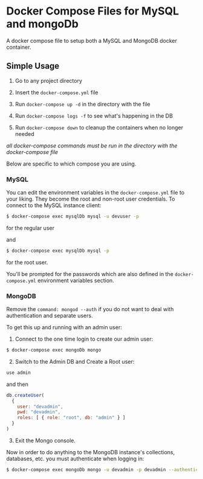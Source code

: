 # Docker Compose Files for MySQL and mongoDb

A docker compose file to setup both a MySQL and MongoDB docker container.

## Simple Usage

1) Go to any project directory

2) Insert the `docker-compose.yml` file

3) Run `docker-compose up -d` in the directory with the file

4) Run `docker-compose logs -f` to see what's happening in the DB

5) Run `docker-compose down` to cleanup the containers when no longer needed

_all docker-compose commands must be run in the directory with the docker-compose file_

Below are specific to which compose you are using.

### MySQL

You can edit the environment variables in the `docker-compose.yml` file to your liking.  They become the root and non-root user credentials.  To connect to the MySQL instance client:

```bash
$ docker-compose exec mysqlDb mysql -u devuser -p
```

for the regular user

and

```bash
$ docker-compose exec mysqlDb mysql -p
```

for the root user.

You'll be prompted for the passwords which are also defined in the `docker-compose.yml` environment variables section.

### MongoDB

Remove the `command: mongod --auth` if you do not want to deal with authentication and separate users.

To get this up and running with an admin user:

1) Connect to the one time login to create our admin user:

```bash
$ docker-compose exec mongoDb mongo
```

2) Switch to the Admin DB and Create a Root user:

```bash
use admin
```

and then

```js
db.createUser(
  {
    user: "devadmin",
    pwd: "devadmin",
    roles: [ { role: "root", db: "admin" } ]
  }
)
```

3) Exit the Mongo console.

Now in order to do anything to the MongoDB instance's collections, databases, etc. you must authenticate when logging in:

```bash
$ docker-compose exec mongoDb mongo -u devadmin -p devadmin --authenticationDatabase "admin"
```




